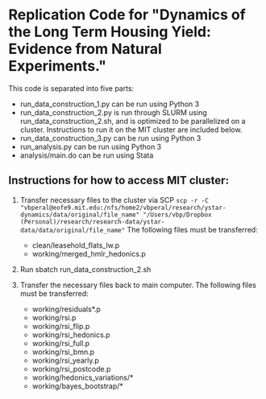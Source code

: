 # Replication Code for "Dynamics of the Long Term Housing Yield: Evidence from Natural Experiments."

This code is separated into five parts:

- run_data_construction_1.py can be run using Python 3
- run_data_construction_2.py is run through SLURM using run_data_construction_2.sh, and is optimized to be parallelized on a cluster. Instructions to run it on the MIT cluster are included below.
- run_data_construction_3.py can be run using Python 3
- run_analysis.py can be run using Python 3
- analysis/main.do can be run using Stata

## Instructions for how to access MIT cluster:
1. Transfer necessary files to the cluster via SCP
`
scp -r -C "vbperal@eofe9.mit.edu:/nfs/home2/vbperal/research/ystar-dynamics/data/original/file_name" "/Users/vbp/Dropbox (Personal)/research/research-data/ystar-data/data/original/file_name"
`
The following files must be transferred:
    - clean/leasehold_flats_lw.p
    - working/merged_hmlr_hedonics.p

2. Run sbatch run_data_construction_2.sh

3. Transfer the necessary files back to main computer. The following files must be transferred:
    - working/residuals*.p
    - working/rsi.p
    - working/rsi_flip.p
    - working/rsi_hedonics.p
    - working/rsi_full.p
    - working/rsi_bmn.p
    - working/rsi_yearly.p
    - working/rsi_postcode.p
    - working/hedonics_variations/*
    - working/bayes_bootstrap/*

